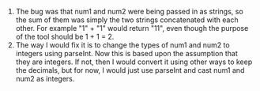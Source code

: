 1. The bug was that num1 and num2 were being passed in as strings, so the sum of them was simply the two strings concatenated with each other. For example "1" + "1" would return "11", even though the purpose of the tool should be 1 + 1 = 2. 
2. The way I would fix it is to change the types of num1 and num2 to integers using parseInt. Now this is based upon the assumption that they are integers. If not, then I would convert it using other ways to keep the decimals, but for now, I would just use parseInt and cast num1 and num2 as integers. 
